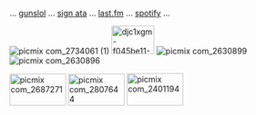 
 ... [gunslol](http://guns.lol/boyrot) ... [sign ata](https://prophetoffalsehope.atabook.org/) ... [last.fm](https://www.last.fm/user/corpsehem) ... [spotify](https://open.spotify.com/user/31iydpcy5qoohkge2fdzy2oukuvy?si=f43be6e7120f49bc&nd=1&dlsi=f0a492e36d604d00) ... 

![picmix com_2734061 (1)](https://github.com/user-attachments/assets/c643ee4f-f728-4582-99a5-3e79fb956673) <img width="75" height="50" alt="djc1xgm-f045be11-71bf-48c8-a64e-8b18361dc62a" src="https://github.com/user-attachments/assets/5702a621-0f2b-4b2f-b1bc-610130e9d85b" /> 
![picmix com_2630899](https://github.com/user-attachments/assets/267887d0-e7a2-4294-9b02-3f83a4b1cb09)  ![picmix com_2630896](https://github.com/user-attachments/assets/f4fb37db-60f0-4209-8a58-16e693c8cea2) 

<img width="99" height="56" alt="picmix com_2687271" src="https://github.com/user-attachments/assets/d14d361c-83a0-4ca3-8f88-120eaa67f783" /> <img width="99" height="56" alt="picmix com_2807644" src="https://github.com/user-attachments/assets/c63587ed-66f7-4512-8086-aeec6cc79b83" /> <img width="99" height="57" alt="picmix com_2401194" src="https://github.com/user-attachments/assets/d6e5e1db-ce9c-4aa6-838f-7f35114e0242" />































